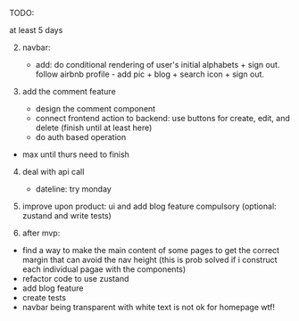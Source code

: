TODO:

at least 5 days

2. navbar:
    - add: do conditional rendering of user's initial alphabets + sign out. follow airbnb profile - add pic + blog + search icon + sign out.
3. add the comment feature

    - design the comment component
    - connect frontend action to backend: use buttons for create, edit, and delete (finish until at least here)
    - do auth based operation

- max until thurs need to finish

4. deal with api call

    - dateline: try monday

5. improve upon product: ui and add blog feature compulsory (optional: zustand and write tests)
6. after mvp:

- find a way to make the main content of some pages to get the correct margin that can avoid the nav height
  (this is prob solved if i construct each individual pagae with the components)
- refactor code to use zustand
- add blog feature
- create tests
- navbar being transparent with white text is not ok for homepage wtf!
